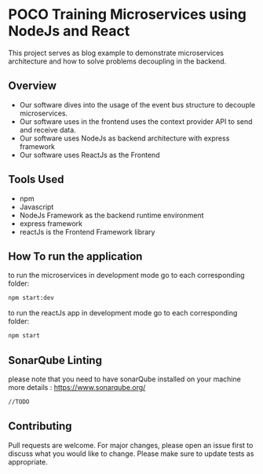 # POCO Training Microservices using NodeJs and React
This project serves as blog example to demonstrate microservices architecture and how to solve problems decoupling in the backend.

## Overview
- Our software dives into the usage of the event bus structure to decouple microservices.
- Our software uses in the frontend uses the context provider API to send and receive data.
- Our software uses NodeJs as backend architecture with express framework
- Our software uses ReactJs as the Frontend

## Tools Used
- npm
- Javascript
- NodeJs Framework as the backend runtime environment
- express framework
- reactJs is the Frontend Framework library


## How To run the application
to run the microservices in development mode go to each corresponding folder:
```bash
npm start:dev
```
to run the reactJs app in development mode go to each corresponding folder:
```bash
npm start
```

## SonarQube Linting
please note that you need to have sonarQube installed on your machine
more details : https://www.sonarqube.org/
```bash
//TODO
```


## Contributing
Pull requests are welcome. For major changes, please open an issue first to discuss what you would like to change.
Please make sure to update tests as appropriate.
